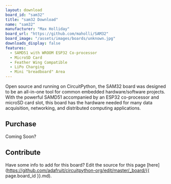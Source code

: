 ```yaml
---
layout: download
board_id: "sam32"
title: "sam32 Download"
name: "sam32"
manufacturer: "Max Holliday"
board_url: "https://github.com/maholli/SAM32"
board_image: "/assets/images/boards/unknown.jpg"
downloads_display: false
features:
  - SAMD51 with WROOM ESP32 Co-processor
  - MicroSD Card
  - Feather Wing Compatible
  - LiPo Charging
  - Mini "breadboard" Area
---
```


Open source and running on CircuitPython, the SAM32 board was designed to be an all-in-one tool for common embedded hardware/software projects. With the powerful SAMD51 accompanied by an ESP32 co-processor and microSD card slot, this board has the hardware needed for many data acquisition, networking, and distributed computing applications. 

## Purchase
Coming Soon?

## Contribute

Have some info to add for this board? Edit the source for this page [here](https://github.com/adafruit/circuitpython-org/edit/master/_board/{{ page.board_id }}.md).
